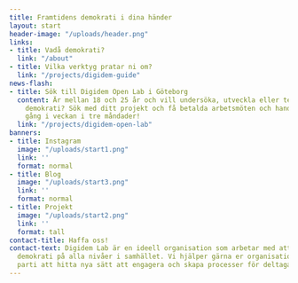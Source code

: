 ```yaml
---
title: Framtidens demokrati i dina händer
layout: start
header-image: "/uploads/header.png"
links:
- title: Vadå demokrati?
  link: "/about"
- title: Vilka verktyg pratar ni om?
  link: "/projects/digidem-guide"
news-flash:
- title: Sök till Digidem Open Lab i Göteborg
  content: Är mellan 18 och 25 år och vill undersöka, utveckla eller testa deltagande
    demokrati? Sök med ditt projekt och få betalda arbetsmöten och handledning en
    gång i veckan i tre måndader!
  link: "/projects/digidem-open-lab"
banners:
- title: Instagram
  image: "/uploads/start1.png"
  link: ''
  format: normal
- title: Blog
  image: "/uploads/start3.png"
  link: ''
  format: normal
- title: Projekt
  image: "/uploads/start2.png"
  link: ''
  format: tall
contact-title: Haffa oss!
contact-text: Digidem Lab är en ideell organisation som arbetar med att främja deltagande
  demokrati på alla nivåer i samhället. Vi hjälper gärna er organisation, kommun eller
  parti att hitta nya sätt att engagera och skapa processer för deltagande.
---
```


